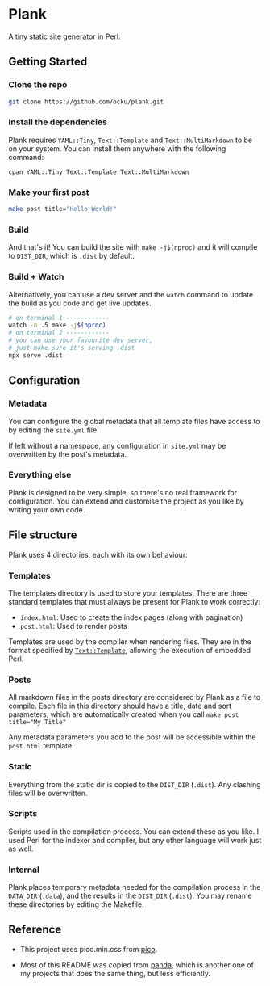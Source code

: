 # Plank

A tiny static site generator in Perl.

## Getting Started

### Clone the repo

```sh
git clone https://github.com/ocku/plank.git
```

### Install the dependencies

Plank requires `YAML::Tiny`, `Text::Template` and `Text::MultiMarkdown` to be on your system. You can install them anywhere with the following command:

`cpan YAML::Tiny Text::Template Text::MultiMarkdown`

### Make your first post

```sh
make post title="Hello World!"
```

### Build

And that's it! You can build the site with `make -j$(nproc)` and it will compile to `DIST_DIR`, which is `.dist` by default.

### Build + Watch

Alternatively, you can use a dev server and the `watch` command to update the build as you code and get live updates.

```sh
# on terminal 1 ------------
watch -n .5 make -j$(nproc)
# on terminal 2 ------------
# you can use your favourite dev server,
# just make sure it's serving .dist
npx serve .dist
```

## Configuration

### Metadata

You can configure the global metadata that all template files have access to by editing the `site.yml` file.

If left without a namespace, any configuration in `site.yml` may be overwritten by the post's metadata.

### Everything else

Plank is designed to be very simple, so there's no real framework for configuration. You can extend and customise the project as you like by writing your own code.

## File structure

Plank uses 4 directories, each with its own behaviour:

### Templates

The templates directory is used to store your templates. There are three standard templates that must always be present for Plank to work correctly:

- `index.html`: Used to create the index pages (along with pagination)
- `post.html`: Used to render posts

Templates are used by the compiler when rendering files. They are in the format specified by [`Text::Template`](https://metacpan.org/pod/Text::Template), allowing the execution of embedded Perl.

### Posts

All markdown files in the posts directory are considered by Plank as a file to compile. Each file in this directory should have a title, date and sort parameters, which are automatically created when you call `make post title="My Title"`

Any metadata parameters you add to the post will be accessible within the `post.html` template.

### Static

Everything from the static dir is copied to the `DIST_DIR` (`.dist`). Any clashing files will be overwritten.

### Scripts

Scripts used in the compilation process. You can extend these as you like. I used Perl for the indexer and compiler, but any other language will work just as well.

### Internal

Plank places temporary metadata needed for the compilation process in the `DATA_DIR` (`.data`), and the results in the `DIST_DIR` (`.dist`). You may rename these directories by editing the Makefile.

## Reference

- This project uses pico.min.css from [pico](https://github.com/picocss/pico).

- Most of this README was copied from [panda](https://github.com/ocku/panda), which is another one of my projects that does the same thing, but less efficiently.
